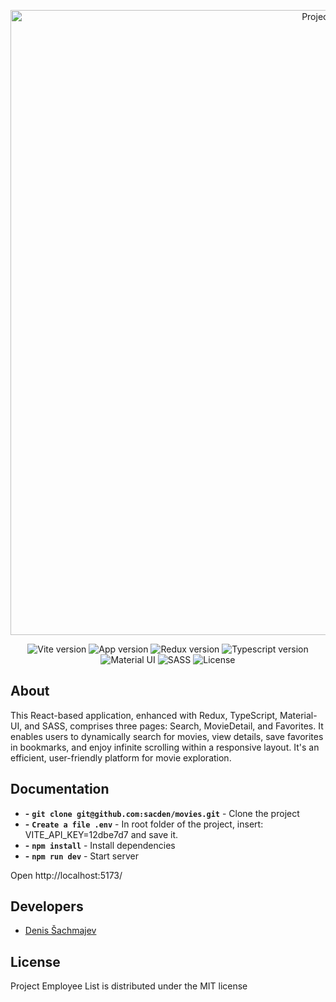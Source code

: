 <p align="center">
      <img src="https://i.ibb.co/8MR6ycD/movies.jpg" width="1000" alt='Project Logo'>
</p>

<p align="center">
   <img alt="Vite version" src="https://img.shields.io/badge/Vite-v5.0.8-blueviolet">
   <img alt="App version" src="https://img.shields.io/badge/Version-v1.0 (Alpha)-blue">
   <img alt="Redux version" src="https://img.shields.io/badge/Redux-5.0.1-red">
   <img alt="Typescript version" src="https://img.shields.io/badge/Typescript-v5.2.2-yellow">
   <img alt="Material UI" src="https://img.shields.io/badge/MaterialUi-v5.15.7-orange">
   <img alt="SASS" src="https://img.shields.io/badge/SASS-v1.70.0-white">
   <img alt="License" src="https://img.shields.io/badge/License-MIT-green">
</p>

## About

This React-based application, enhanced with Redux, TypeScript, Material-UI, and SASS, comprises three pages: Search, MovieDetail, and Favorites. It enables users to dynamically search for movies, view details, save favorites in bookmarks, and enjoy infinite scrolling within a responsive layout. It's an efficient, user-friendly platform for movie exploration.

## Documentation

- **-** **`git clone git@github.com:sacden/movies.git`** - Clone the project
- **-** **`Create a file .env`** - In root folder of the project, insert: VITE_API_KEY=12dbe7d7 and save it.
- **-** **`npm install`** - Install dependencies
- **-** **`npm run dev`** - Start server

Open http://localhost:5173/

## Developers

- [Denis Šachmajev](https://github.com/sacden)

## License

Project Employee List is distributed under the MIT license
